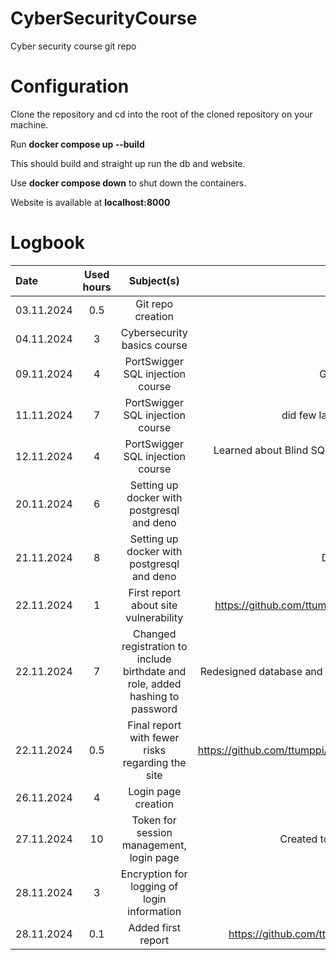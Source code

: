 # CyberSecurityCourse
Cyber security course git repo

# Configuration
Clone the repository and cd into the root of the cloned repository on your machine.

Run **docker compose up --build**


This should build and straight up run the db and website.


Use **docker compose down** to shut down the containers.


Website is available at **localhost:8000**

# Logbook

| Date | Used hours | Subject(s) | output |
| :---     |    :---:     |  :---: | :---: |
|03.11.2024 | 0.5 | Git repo creation | first returnable task |
|04.11.2024 | 3   | Cybersecurity basics course | Learned about basics of cyber security |
|09.11.2024 | 4    | PortSwigger SQL injection course |Getting familiar with platform and doing lab exercises | 
|11.11.2024 | 7  | PortSwigger SQL injection course | did few labs on injecting sql and taking into account column datatype |
|12.11.2024 | 4  | PortSwigger SQL injection course | Learned about Blind SQL injection and did the corresponding labs, authentication and unprotected admin functionality |
|20.11.2024 | 6  | Setting up docker with postgresql and deno | Functioning docker container with postgresql |
|21.11.2024 | 8  | Setting up docker with postgresql and deno | Deno works inside docker container and updates db |
|22.11.2024 | 1  | First  report about site vulnerability     | https://github.com/ttumppi/CyberSecurityCourse/blob/main/Reports/RegisterPageFirstReport.md |
|22.11.2024 | 7  | Changed registration to include birthdate and role, added hashing to password | Redesigned database and more secure password saving, website more scalable for future development |
|22.11.2024 | 0.5 |Final report with fewer risks regarding the site | https://github.com/ttumppi/CyberSecurityCourse/blob/main/Reports/FinalReportForRegistrationPage.md|
|26.11.2024 | 4   | Login page creation  | Created barebone login page |
|27.11.2024 | 10  | Token for session management, login page | Created token system to track session of user and finished login page |
|28.11.2024 | 3   | Encryption for logging of login information | encryption and decryption of user analytics done |
|28.11.2024 | 0.1 | Added first report| https://github.com/ttumppi/CyberSecurityCourse/blob/main/Reports/Phase2FirstReport.md |
